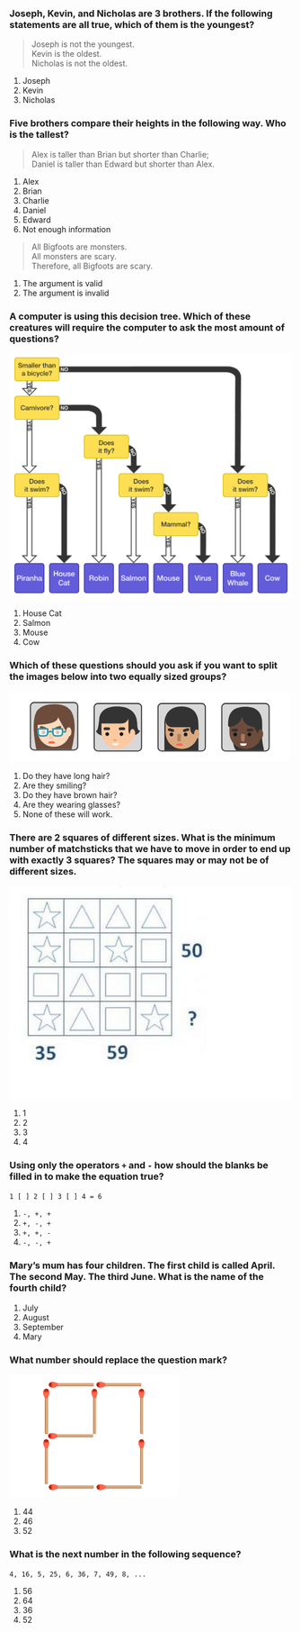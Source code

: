 ### Joseph, Kevin, and Nicholas are 3 brothers. If the following statements are all true, which of them is the youngest?
> Joseph is not the youngest.  
> Kevin is the oldest.  
> Nicholas is not the oldest.

1. Joseph
2. Kevin
3. Nicholas

### Five brothers compare their heights in the following way. Who is the tallest?
> Alex is taller than Brian but shorter than Charlie;  
> Daniel is taller than Edward but shorter than Alex.  

1. Alex
2. Brian
3. Charlie
4. Daniel
5. Edward
6. Not enough information

> All Bigfoots are monsters.  
> All monsters are scary.  
> Therefore, all Bigfoots are scary.  

1. The argument is valid
2. The argument is invalid

### A computer is using this decision tree. Which of these creatures will require the computer to ask the most amount of questions?
![decision tree](./images/decision_tree.png)

1. House Cat
2. Salmon
3. Mouse
4. Cow

### Which of these questions should you ask if you want to split the images below into two equally sized groups?
![faces](./images/faces.png)

1. Do they have long hair?
2. Are they smiling?
3. Do they have brown hair?
4. Are they wearing glasses?
5. None of these will work.

### There are 2 squares of different sizes. What is the minimum number of matchsticks that we have to move in order to end up with exactly 3 squares? The squares may or may not be of different sizes.
![guess number](./images/guess_number.jpg)

1. 1
2. 2
3. 3
4. 4

### Using only the operators `+` and `-` how should the blanks be filled in to make the equation true?
`1 [ ] 2 [ ] 3 [ ] 4 = 6`

1. `-, +, +`
2. `+, -, +`
3. `+, +, -`
4. `-, -, +`

### Mary’s mum has four children. The first child is called April. The second May. The third June. What is the name of the fourth child?

1. July
2. August
3. September
4. Mary

### What number should replace the question mark?
![matches](./images/matches.png)

1. 44
2. 46
3. 52

### What is the next number in the following sequence?
`4, 16, 5, 25, 6, 36, 7, 49, 8, ...`

1. 56
2. 64
3. 36
4. 52
